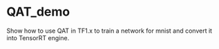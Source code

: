 # QAT_demo
Show how to use QAT in TF1.x to train a network for mnist and convert it into TensorRT engine.

